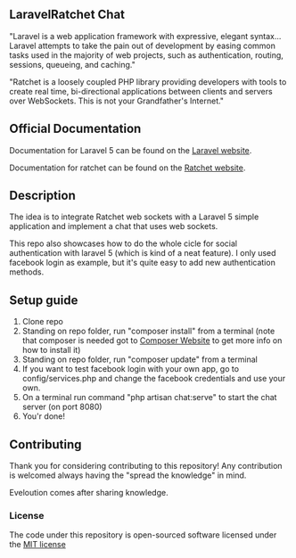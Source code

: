 ## LaravelRatchet Chat

"Laravel is a web application framework with expressive, elegant syntax... Laravel attempts to take the pain out of development by easing common tasks used in the majority of web projects, such as authentication, routing, sessions, queueing, and caching."

"Ratchet is a loosely coupled PHP library providing developers with tools to create real time, bi-directional applications between clients and servers over WebSockets. This is not your Grandfather's Internet."

## Official Documentation

Documentation for Laravel 5 can be found on the [Laravel website](http://laravel.com/docs).

Documentation for ratchet can be found on the [Ratchet website](http://socketo.me/docs/).

## Description

The idea is to integrate Ratchet web sockets with a Laravel 5 simple application and implement a chat that uses web sockets.

This repo also showcases how to do the whole cicle for social authentication with laravel 5 (which is kind of a neat feature). I only used facebook login as example, but it's quite easy to add new authentication methods.

## Setup guide
	
1) Clone repo
2) Standing on repo folder, run "composer install" from a terminal (note that composer is needed got to [Composer Website](https://getcomposer.org/) to get more info on how to install it)
3) Standing on repo folder, run "composer update" from a terminal
4) If you want to test facebook login with your own app, go to config/services.php and change the facebook credentials and use your own.
5) On a terminal run command "php artisan chat:serve" to start the chat server (on port 8080)
6) You'r done!

## Contributing

Thank you for considering contributing to this repository! Any contribution is welcomed always having the "spread the knowledge" in mind. 

Eveloution comes after sharing knowledge.

### License

The code under this repository is open-sourced software licensed under the [MIT license](http://opensource.org/licenses/MIT)

